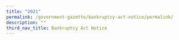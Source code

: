 ```yaml
---
title: "2021"
permalink: /government-gazette/bankruptcy-act-notice/permalink/
description: ""
third_nav_title: Bankruptcy Act Notice
---
```

